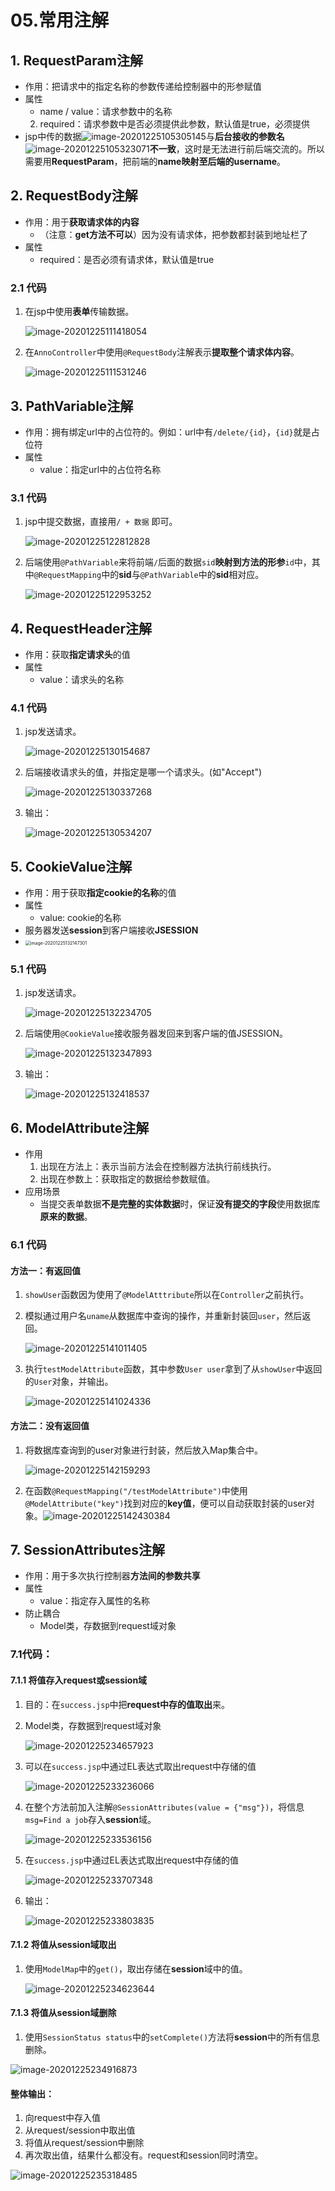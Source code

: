 # 05.常用注解

## 1. RequestParam注解

* 作用：把请求中的指定名称的参数传递给控制器中的形参赋值
* 属性
  * name / value：请求参数中的名称
  2. required：请求参数中是否必须提供此参数，默认值是true，必须提供
* jsp中传的数据![image-20201225105305145](https://raw.githubusercontent.com/TWDH/Leetcode-From-Zero/pictures/img/image-20201225105305145.png)与**后台接收的参数名**![image-20201225105323071](https://raw.githubusercontent.com/TWDH/Leetcode-From-Zero/pictures/img/image-20201225105323071.png)**不一致**，这时是无法进行前后端交流的。所以需要用**RequestParam**，把前端的**name映射至后端的username**。

## 2. RequestBody注解

* 作用：用于**获取请求体的内容**
  * （注意：**get方法不可以**）因为没有请求体，把参数都封装到地址栏了
* 属性
  * required：是否必须有请求体，默认值是true

### 2.1 代码

1. 在jsp中使用**表单**传输数据。

   ![image-20201225111418054](https://raw.githubusercontent.com/TWDH/Leetcode-From-Zero/pictures/img/image-20201225111418054.png)

2. 在`AnnoController`中使用`@RequestBody`注解表示**提取整个请求体内容**。

   ![image-20201225111531246](https://raw.githubusercontent.com/TWDH/Leetcode-From-Zero/pictures/img/image-20201225111531246.png)

## 3. PathVariable注解

* 作用：拥有绑定url中的占位符的。例如：url中有`/delete/{id}`，`{id}`就是占位符
* 属性
  * value：指定url中的占位符名称

### 3.1 代码

1. jsp中提交数据，直接用`/ + 数据` 即可。

   ![image-20201225122812828](https://raw.githubusercontent.com/TWDH/Leetcode-From-Zero/pictures/img/image-20201225122812828.png)

2. 后端使用`@PathVariable`来将前端`/`后面的数据`sid`**映射到方法的形参**`id`中，其中`@RequestMapping`中的**sid**与`@PathVariable`中的**sid**相对应。

   ![image-20201225122953252](https://raw.githubusercontent.com/TWDH/Leetcode-From-Zero/pictures/img/image-20201225122953252.png)

## 4. RequestHeader注解

* 作用：获取**指定请求头**的值
* 属性
  * value：请求头的名称

### 4.1 代码

1. jsp发送请求。

   ![image-20201225130154687](https://raw.githubusercontent.com/TWDH/Leetcode-From-Zero/pictures/img/image-20201225130154687.png)

2. 后端接收请求头的值，并指定是哪一个请求头。(如"Accept")

   ![image-20201225130337268](https://raw.githubusercontent.com/TWDH/Leetcode-From-Zero/pictures/img/image-20201225130337268.png)

3. 输出：

   ![image-20201225130534207](https://raw.githubusercontent.com/TWDH/Leetcode-From-Zero/pictures/img/image-20201225130534207.png)

## 5. CookieValue注解

* 作用：用于获取**指定cookie的名称**的值
* 属性
  * value: cookie的名称
* 服务器发送**session**到客户端接收**JSESSION**
* <img src="https://raw.githubusercontent.com/TWDH/Leetcode-From-Zero/pictures/img/image-20201225132147301.png" alt="image-20201225132147301" style="zoom:50%;" />

### 5.1 代码

1. jsp发送请求。

   ![image-20201225132234705](https://raw.githubusercontent.com/TWDH/Leetcode-From-Zero/pictures/img/image-20201225132234705.png)

2. 后端使用`@CookieValue`接收服务器发回来到客户端的值JSESSION。

   ![image-20201225132347893](https://raw.githubusercontent.com/TWDH/Leetcode-From-Zero/pictures/img/image-20201225132347893.png)

3. 输出：

   ![image-20201225132418537](https://raw.githubusercontent.com/TWDH/Leetcode-From-Zero/pictures/img/image-20201225132418537.png)

## 6. ModelAttribute注解

* 作用
  1. 出现在方法上：表示当前方法会在控制器方法执行前线执行。
  2. 出现在参数上：获取指定的数据给参数赋值。
* 应用场景
  * 当提交表单数据**不是完整的实体数据**时，保证**没有提交的字段**使用数据库**原来的数据**。

### 6.1 代码

#### 方法一：有返回值

1. `showUser`函数因为使用了`@ModelAtttribute`所以在`Controller`之前执行。

2. 模拟通过用户名`uname`从数据库中查询的操作，并重新封装回`user`，然后返回。

   ![image-20201225141011405](https://raw.githubusercontent.com/TWDH/Leetcode-From-Zero/pictures/img/image-20201225141011405.png)

3. 执行`testModelAttribute`函数，其中参数`User user`拿到了从`showUser`中返回的`User`对象，并输出。

   ![image-20201225141024336](https://raw.githubusercontent.com/TWDH/Leetcode-From-Zero/pictures/img/image-20201225141024336.png)

#### 方法二：没有返回值

1. 将数据库查询到的user对象进行封装，然后放入Map集合中。

   ![image-20201225142159293](https://raw.githubusercontent.com/TWDH/Leetcode-From-Zero/pictures/img/image-20201225142159293.png)

2. 在函数`@RequestMapping("/testModelAttribute")`中使用`@ModelAttribute("key")`找到对应的**key值**，便可以自动获取封装的user对象。![image-20201225142430384](https://raw.githubusercontent.com/TWDH/Leetcode-From-Zero/pictures/img/image-20201225142430384.png)

## 7. SessionAttributes注解

* 作用：用于多次执行控制器**方法间的参数共享**
* 属性
  * value：指定存入属性的名称
* 防止耦合
  * Model类，存数据到request域对象

### 7.1代码：

#### 7.1.1 将值存入request或session域

1. 目的：在`success.jsp`中把**request中存的值取出**来。

2. Model类，存数据到request域对象

   ![image-20201225234657923](https://raw.githubusercontent.com/TWDH/Leetcode-From-Zero/pictures/img/image-20201225234657923.png)

3. 可以在`success.jsp`中通过EL表达式取出request中存储的值

   ![image-20201225233236066](https://raw.githubusercontent.com/TWDH/Leetcode-From-Zero/pictures/img/image-20201225233236066.png)

4. 在整个方法前加入注解`@SessionAttributes(value = {"msg"})`，将信息`msg=Find a job`存入**session**域。

   ![image-20201225233536156](https://raw.githubusercontent.com/TWDH/Leetcode-From-Zero/pictures/img/image-20201225233536156.png)

5. 在`success.jsp`中通过EL表达式取出request中存储的值

   ![image-20201225233707348](https://raw.githubusercontent.com/TWDH/Leetcode-From-Zero/pictures/img/image-20201225233707348.png)

6. 输出：

   ![image-20201225233803835](https://raw.githubusercontent.com/TWDH/Leetcode-From-Zero/pictures/img/image-20201225233803835.png)

#### 7.1.2 将值从session域取出

1. 使用`ModelMap`中的`get()`，取出存储在**session**域中的值。

   ![image-20201225234623644](https://raw.githubusercontent.com/TWDH/Leetcode-From-Zero/pictures/img/image-20201225234623644.png)

#### 7.1.3 将值从session域删除

1. 使用`SessionStatus status`中的`setComplete()`方法将**session**中的所有信息删除。

![image-20201225234916873](https://raw.githubusercontent.com/TWDH/Leetcode-From-Zero/pictures/img/image-20201225234916873.png)

#### 整体输出：

1. 向request中存入值
2. 从request/session中取出值
3. 将值从request/session中删除
4. 再次取出值，结果什么都没有。request和session同时清空。

![image-20201225235318485](https://raw.githubusercontent.com/TWDH/Leetcode-From-Zero/pictures/img/image-20201225235318485.png)